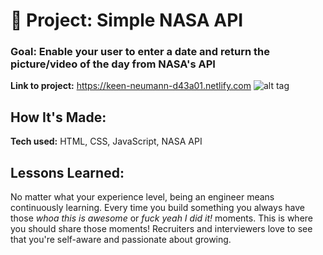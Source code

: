 # 🚀 Project: Simple NASA API

### Goal: Enable your user to enter a date and return the picture/video of the day from NASA's API

**Link to project:** https://keen-neumann-d43a01.netlify.com
![alt tag](https://github.com/anthonybetances/simple-nasa-api-bootcamp/blob/answer/Screen%20Shot%202019-11-17%20at%201.41.17%20AM.png)
## How It's Made:
**Tech used:** HTML, CSS, JavaScript, NASA API

## Lessons Learned:
No matter what your experience level, being an engineer means continuously learning. Every time you build something you always have those *whoa this is awesome* or *fuck yeah I did it!* moments. This is where you should share those moments! Recruiters and interviewers love to see that you're self-aware and passionate about growing.


